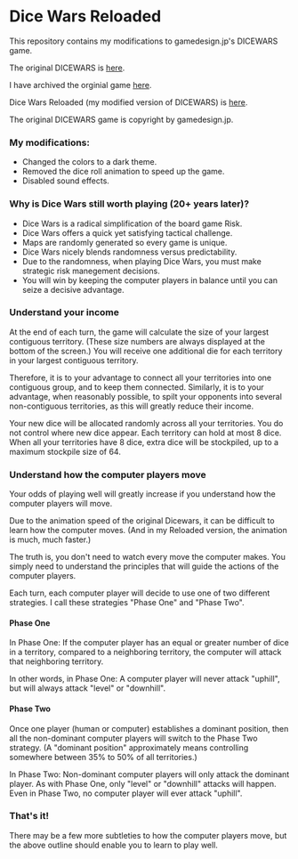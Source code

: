 # Dice Wars Reloaded

This repository contains my modifications to gamedesign.jp's DICEWARS
game.

The original DICEWARS is [here](https://www.gamedesign.jp/games/dicewars/).

I have archived the orginial game
[here](https://parke.github.io/dicewars/gamedesign.jp/).

Dice Wars Reloaded (my modified version of DICEWARS) is
[here](https://parke.github.io/dicewars/reloaded/).

The original DICEWARS game is copyright by gamedesign.jp.

### My modifications:

*  Changed the colors to a dark theme.
*  Removed the dice roll animation to speed up the game.
*  Disabled sound effects.

###  Why is Dice Wars still worth playing (20+ years later)?

*  Dice Wars is a radical simplification of the board game Risk.
*  Dice Wars offers a quick yet satisfying tactical challenge.
*  Maps are randomly generated so every game is unique.
*  Dice Wars nicely blends randomness versus predictability.
*  Due to the randomness, when playing Dice Wars, you must make strategic risk manegement decisions.
*  You will win by keeping the computer players in balance until you can seize a decisive advantage.

###  Understand your income

At the end of each turn, the game will calculate the size of your
largest contiguous territory.  (These size numbers are always
displayed at the bottom of the screen.)  You will receive one
additional die for each territory in your largest contiguous
territory.

Therefore, it is to your advantage to connect all your territories
into one contiguous group, and to keep them connected.  Similarly, it
is to your advantage, when reasonably possible, to spilt your
opponents into several non-contiguous territories, as this will
greatly reduce their income.

Your new dice will be allocated randomly across all your territories.
You do not control where new dice appear.  Each territory can hold at
most 8 dice.  When all your territories have 8 dice, extra dice will
be stockpiled, up to a maximum stockpile size of 64.

###  Understand how the computer players move

Your odds of playing well will greatly increase if you understand how
the computer players will move.

Due to the animation speed of the original Dicewars, it can be
difficult to learn how the computer moves.  (And in my Reloaded
version, the animation is much, much faster.)

The truth is, you don't need to watch every move the computer makes.
You simply need to understand the principles that will guide the
actions of the computer players.

Each turn, each computer player will decide to use one of two
different strategies.  I call these strategies "Phase One" and "Phase
Two".

####  Phase One

In Phase One:  If the computer player has an equal or greater number
of dice in a territory, compared to a neighboring territory, the
computer will attack that neighboring territory.

In other words, in Phase One:  A computer player will never attack
"uphill", but will always attack "level" or "downhill".

####  Phase Two

Once one player (human or computer) establishes a dominant position,
then all the non-dominant computer players will switch to the Phase
Two strategy.  (A "dominant position" approximately means controlling
somewhere between 35% to 50% of all territories.)

In Phase Two:  Non-dominant computer players will only attack the
dominant player.  As with Phase One, only "level" or "downhill"
attacks will happen.  Even in Phase Two, no computer player will ever
attack "uphill".

###  That's it!

There may be a few more subtleties to how the computer players move,
but the above outline should enable you to learn to play well.
